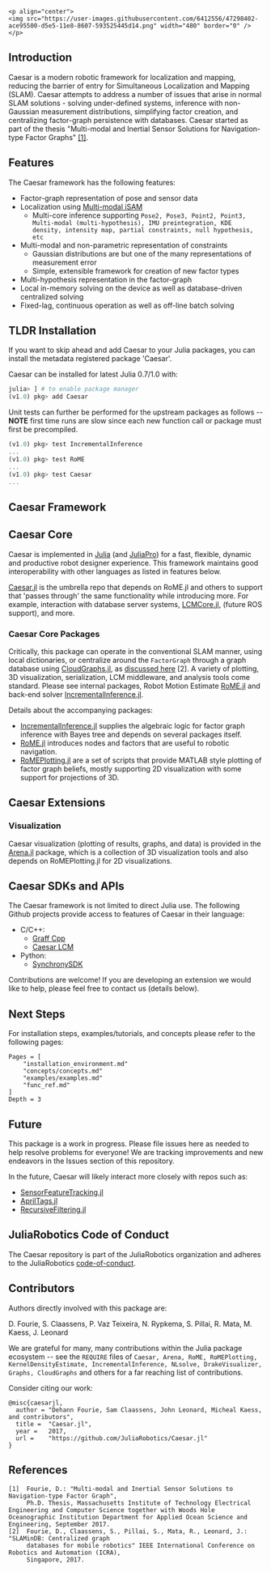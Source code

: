 ```@raw html
<p align="center">
<img src="https://user-images.githubusercontent.com/6412556/47298402-ace95500-d5e5-11e8-8607-593525445d14.png" width="480" border="0" />
</p>
```

## Introduction
Caesar is a modern robotic framework for localization and mapping, reducing the barrier of entry for Simultaneous Localization and Mapping (SLAM). Caesar attempts to address a number of issues that arise in normal SLAM solutions - solving under-defined systems, inference with non-Gaussian measurement distributions, simplifying factor creation, and centralizing factor-graph persistence with databases. Caesar started as part of the thesis "Multi-modal and Inertial Sensor Solutions for Navigation-type Factor Graphs" [[1]](https://darchive.mblwhoilibrary.org/bitstream/handle/1912/9305/Fourie_thesis.pdf?sequence=1).

## Features
The Caesar framework has the following features:
* Factor-graph representation of pose and sensor data
* Localization using [Multi-modal iSAM](http://frc.ri.cmu.edu/~kaess/pub/Fourie16iros.pdf)
  * Multi-core inference supporting `Pose2, Pose3, Point2, Point3, Multi-modal (multi-hypothesis), IMU preintegration, KDE density, intensity map, partial constraints, null hypothesis, etc`
* Multi-modal and non-parametric representation of constraints
  * Gaussian distributions are but one of the many representations of measurement error
  * Simple, extensible framework for creation of new factor types
* Multi-hypothesis representation in the factor-graph
* Local in-memory solving on the device as well as database-driven centralized solving
* Fixed-lag, continuous operation as well as off-line batch solving

## TLDR Installation
If you want to skip ahead and add Caesar to your Julia packages, you can install the metadata registered package 'Caesar'.

Caesar can be installed for latest Julia 0.7/1.0 with:
```julia
julia> ] # to enable package manager
(v1.0) pkg> add Caesar
```

Unit tests can further be performed for the upstream packages as follows -- **NOTE** first time runs are slow since each new function call or package must first be precompiled.
```julia
(v1.0) pkg> test IncrementalInference
...
(v1.0) pkg> test RoME
...
(v1.0) pkg> test Caesar
...
```

## Caesar Framework

## Caesar Core
Caesar is implemented in [Julia](http://www.julialang.org/) (and [JuliaPro](http://www.juliacomputing.com)) for a fast, flexible, dynamic and productive robot designer experience. This framework maintains good interoperability with other languages as listed in features below.

[Caesar.jl](http://www.github.com/JuliaRobotics/Caesar.jl) is the umbrella repo that depends on RoME.jl and others to support that 'passes through' the same functionality while introducing more. For example, interaction with database server systems, [LCMCore.jl](http://www.github.com/JuliaRobotics/LCMCore.jl), (future ROS support), and more.

### Caesar Core Packages
Critically, this package can operate in the conventional SLAM manner, using local dictionaries, or centralize around the `FactorGraph` through a graph database using [CloudGraphs.jl](https://github.com/GearsAD/CloudGraphs.jl.git), as [discussed here](http://people.csail.mit.edu/spillai/projects/cloud-graphs/2017-icra-cloudgraphs.pdf) [2]. A variety of plotting, 3D visualization, serialization, LCM middleware, and analysis tools come standard. Please see internal packages, Robot Motion Estimate [RoME.jl](http://www.github.com/JuliaRobotics/RoME.jl) and back-end solver [IncrementalInference.jl](http://www.github.com/JuliaRobotics/IncrementalInference.jl).

Details about the accompanying packages:
* [IncrementalInference.jl](http://www.github.com/JuliaRobotics/IncrementalInference.jl) supplies the algebraic logic for factor graph inference with Bayes tree and depends on several packages itself.
* [RoME.jl](http://www.github.com/JuliaRobotics/RoME.jl) introduces nodes and factors that are useful to robotic navigation.
* [RoMEPlotting.jl](http://www.github.com/JuliaRobotics/RoMEPlotting.jl) are a set of scripts that provide MATLAB style plotting of factor graph beliefs, mostly supporting 2D visualization with some support for projections of 3D.

## Caesar Extensions

### Visualization
Caesar visualization (plotting of results, graphs, and data) is provided in the [Arena.jl](https://github.com/dehann/Arena.jl) package, which is a collection of 3D visualization tools and also depends on RoMEPlotting.jl for 2D visualizations.

## Caesar SDKs and APIs
The Caesar framework is not limited to direct Julia use. The following Github projects provide access to features of Caesar in their language:

* C/C++:
  * [Graff Cpp](https://github.com/MarineRoboticsGroup/graff_cpp)
  * [Caesar LCM](http://github.com/pvazteixeira/caesar-lcm)
* Python:
  * [SynchronySDK](https://github.com/nicrip/SynchronySDK_py)

Contributions are welcome! If you are developing an extension we would like to help, please feel free to contact us (details below).

## Next Steps
For installation steps, examples/tutorials, and concepts please refer to the following pages:

```@contents
Pages = [
    "installation_environment.md"
    "concepts/concepts.md"
    "examples/examples.md"
    "func_ref.md"
]
Depth = 3
```

## Future
This package is a work in progress. Please file issues here as needed to help resolve problems for everyone! We are tracking improvements and new endeavors in the Issues section of this repository.

In the future, Caesar will likely interact more closely with repos such as:
* [SensorFeatureTracking.jl](http://www.github.com/JuliaRobotics/SensorFeatureTracking.jl)
* [AprilTags.jl](http://www.github.com/JuliaRobotics/AprilTags.jl)
* [RecursiveFiltering.jl](http://www.github.com/JuliaRobotics/RecursiveFiltering.jl)

## JuliaRobotics Code of Conduct
The Caesar repository is part of the JuliaRobotics organization and adheres to the JuliaRobotics [code-of-conduct](https://github.com/JuliaRobotics/administration/blob/master/code_of_conduct.md).


## Contributors
Authors directly involved with this package are:

D. Fourie, S. Claassens, P. Vaz Teixeira, N. Rypkema, S. Pillai, R. Mata, M. Kaess, J. Leonard

We are grateful for many, many contributions within the Julia package ecosystem -- see the `REQUIRE` files of `Caesar, Arena, RoME, RoMEPlotting, KernelDensityEstimate, IncrementalInference, NLsolve, DrakeVisualizer, Graphs, CloudGraphs` and others for a far reaching list of contributions.

Consider citing our work:

```
@misc{caesarjl,
  author = "Dehann Fourie, Sam Claassens, John Leonard, Micheal Kaess, and contributors",
  title =  "Caesar.jl",
  year =   2017,
  url =    "https://github.com/JuliaRobotics/Caesar.jl"
}
```

## References

    [1]  Fourie, D.: "Multi-modal and Inertial Sensor Solutions to Navigation-type Factor Graph",
         Ph.D. Thesis, Massachusetts Institute of Technology Electrical Engineering and Computer Science together with Woods Hole Oceanographic Institution Department for Applied Ocean Science and Engineering, September 2017.
    [2]  Fourie, D., Claassens, S., Pillai, S., Mata, R., Leonard, J.: "SLAMinDB: Centralized graph
         databases for mobile robotics" IEEE International Conference on Robotics and Automation (ICRA),
         Singapore, 2017.

